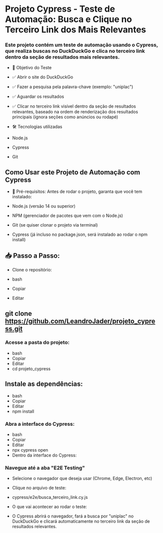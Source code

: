 # Projeto Cypress - Teste de Automação: Busca e Clique no Terceiro Link dos Mais Relevantes
### Este projeto contém um teste de automação usando o Cypress, que realiza buscas no DuckDuckGo e clica no terceiro link dentro da seção de resultados mais relevantes.

* 🎯 Objetivo do Teste
* ✅ Abrir o site do DuckDuckGo
* ✅ Fazer a pesquisa pela palavra-chave (exemplo: "uniplac")
* ✅ Aguardar os resultados
* ✅ Clicar no terceiro link visível dentro da seção de resultados relevantes, baseado na ordem de renderização dos resultados principais (ignora seções como anúncios ou rodapé)

* 🛠️ Tecnologias utilizadas
* Node.js

* Cypress

* Git
  
## Como Usar este Projeto de Automação com Cypress

* 📌 Pré-requisitos:
Antes de rodar o projeto, garanta que você tem instalado:

* Node.js (versão 14 ou superior)

* NPM (gerenciador de pacotes que vem com o Node.js)

* Git (se quiser clonar o projeto via terminal)

* Cypress (já incluso no package.json, será instalado ao rodar o npm install)

## 📥 Passo a Passo:
* Clone o repositório:

* bash
* Copiar
* Editar

## git clone https://github.com/LeandroJader/projeto_cypress.git

### Acesse a pasta do projeto:

* bash
* Copiar
* Editar
* cd projeto_cypress
## Instale as dependências:

* bash
* Copiar
* Editar
* npm install
### Abra a interface do Cypress:

* bash
* Copiar
* Editar
* npx cypress open
* Dentro da interface do Cypress:

### Navegue até a aba "E2E Testing"

* Selecione o navegador que deseja usar (Chrome, Edge, Electron, etc)

* Clique no arquivo de teste:

* cypress/e2e/busca_terceiro_link.cy.js

* O que vai acontecer ao rodar o teste:

* O Cypress abrirá o navegador, fará a busca por "uniplac" no DuckDuckGo e clicará automaticamente no terceiro link da seção de resultados relevantes.




